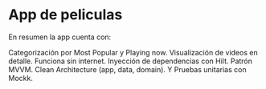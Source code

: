 # App de peliculas

En resumen la app cuenta con: 

Categorización por Most Popular y Playing now.
Visualización de videos en detalle.
Funciona sin internet.
Inyección de dependencias con Hilt.
Patrón MVVM.
Clean Architecture (app, data, domain).
Y Pruebas unitarias con Mockk.
